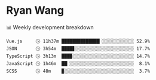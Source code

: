 # Ryan Wang

 <!-- waka-box start -->
📊 Weekly development breakdown
```text
Vue.js     🕓 11h37m ██████████████▎░░░░░░░░░░░░ 52.9%
JSON       🕓 3h54m  ████▊░░░░░░░░░░░░░░░░░░░░░░ 17.7%
TypeScript 🕓 3h13m  ███▉░░░░░░░░░░░░░░░░░░░░░░░ 14.7%
JavaScript 🕓 1h46m  ██▏░░░░░░░░░░░░░░░░░░░░░░░░  8.1%
SCSS       🕓 48m    ▉░░░░░░░░░░░░░░░░░░░░░░░░░░  3.7%
```
<!-- Powered by https://github.com/YouEclipse/waka-box-go . -->
<!-- waka-box end -->